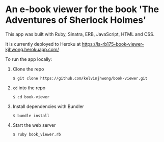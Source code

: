 # An e-book viewer for the book 'The Adventures of Sherlock Holmes'

This app was built with Ruby, Sinatra, ERB, JavaScript, HTML and CSS.

It is currently deployed to Heroku at https://ls-rb175-book-viewer-kjhwong.herokuapp.com/

To run the app locally:

1) Clone the repo
   ```
   $ git clone https://github.com/kelvinjhwong/book-viewer.git
   ```
2) `cd` into the repo
   ```
   $ cd book-viewer
   ```
3) Install dependencies with Bundler
   ```
   $ bundle install
   ```
4) Start the web server
   ```
   $ ruby book_viewer.rb
   ```
